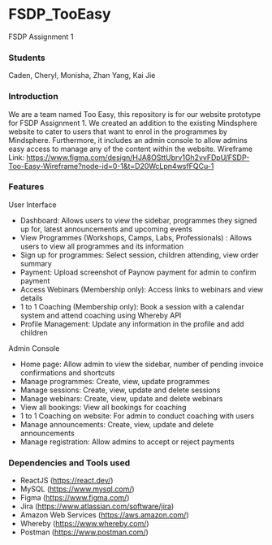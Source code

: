 # FSDP_TooEasy
FSDP Assignment 1

### Students
Caden, Cheryl, Monisha, Zhan Yang, Kai Jie

### Introduction
We are a team named Too Easy, this repository is for our website prototype for FSDP Assignment 1. We created an addition to the existing Mindsphere website to cater to users that want to enrol in the programmes by Mindsphere. Furthermore, it includes an admin console to allow admins easy access to manage any of the content within the website. 
Wireframe Link: https://www.figma.com/design/HJA8OSttUbrv1Gh2vvFDpU/FSDP-Too-Easy-Wireframe?node-id=0-1&t=D20WcLpn4wsfFQCu-1

### Features
User Interface
- Dashboard: Allows users to view the sidebar, programmes they signed up for, latest announcements and upcoming events
- View Programmes (Workshops, Camps, Labs, Professionals) : Allows users to view all programmes and its information
- Sign up for programmes: Select session, children attending, view order summary
- Payment: Upload screenshot of Paynow payment for admin to confirm payment
- Access Webinars (Membership only): Access links to webinars and view details
- 1 to 1 Coaching (Membership only): Book a session with a calendar system and attend coaching using Whereby API
- Profile Management: Update any information in the profile and add children

Admin Console
- Home page: Allow admin to view the sidebar, number of pending invoice confirmations and shortcuts
- Manage programmes: Create, view, update programmes
- Manage sessions: Create, view, update and delete sessions
- Manage webinars: Create, view, update and delete webinars
- View all bookings: View all bookings for coaching
- 1 to 1 Coaching on website: For admin to conduct coaching with users
- Manage announcements: Create, view, update and delete announcements
- Manage registration: Allow admins to accept or reject payments

### Dependencies and Tools used
- ReactJS (https://react.dev/)
- MySQL (https://www.mysql.com/)
- Figma (https://www.figma.com/)
- Jira (https://www.atlassian.com/software/jira)
- Amazon Web Services (https://aws.amazon.com/)
- Whereby (https://www.whereby.com/)
- Postman (https://www.postman.com/)

